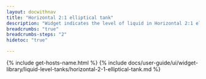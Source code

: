 ```yaml
---
layout: docwithnav
title: "Horizontal 2:1 elliptical tank"
description: "Widget indicates the level of liquid in Horizontal 2:1 elliptical tank."
breadcrumbs: "true"
breadcrumbs-steps: "2"
hidetoc: "true"

---
```

{% include get-hosts-name.html %}
{% include docs/user-guide/ui/widget-library/liquid-level-tanks/horizontal-2-1-elliptical-tank.md %}
